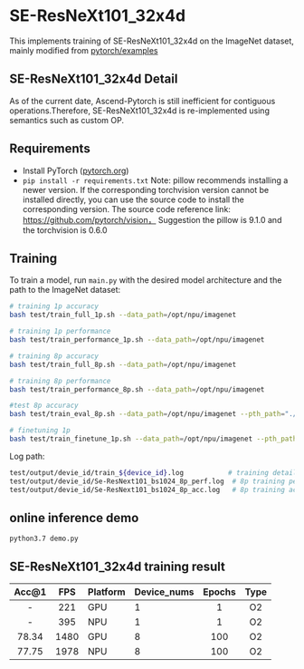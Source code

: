 # SE-ResNeXt101_32x4d

This implements training of SE-ResNeXt101_32x4d on the ImageNet dataset, mainly modified from [pytorch/examples](https://github.com/open-mmlab/mmclassification/blob/master/configs/_base_/models/seresnext101_32x4d.py)

## SE-ResNeXt101_32x4d Detail

As of the current date, Ascend-Pytorch is still inefficient for contiguous operations.Therefore, SE-ResNeXt101_32x4d is re-implemented using semantics such as custom OP.

## Requirements

- Install PyTorch ([pytorch.org](http://pytorch.org))
- `pip install -r requirements.txt`
  Note: pillow recommends installing a newer version. If the corresponding torchvision version cannot be installed directly, you can use the source code to install the corresponding version. The source code reference link: https://github.com/pytorch/vision，
Suggestion the pillow is 9.1.0 and the torchvision is 0.6.0
## Training

To train a model, run `main.py` with the desired model architecture and the path to the ImageNet dataset:

```bash 
# training 1p accuracy
bash test/train_full_1p.sh --data_path=/opt/npu/imagenet

# training 1p performance
bash test/train_performance_1p.sh --data_path=/opt/npu/imagenet

# training 8p accuracy
bash test/train_full_8p.sh --data_path=/opt/npu/imagenet

# training 8p performance
bash test/train_performance_8p.sh --data_path=/opt/npu/imagenet

#test 8p accuracy
bash test/train_eval_8p.sh --data_path=/opt/npu/imagenet --pth_path="./checkpointmodel_best.pth"

# finetuning 1p 
bash test/train_finetune_1p.sh --data_path=/opt/npu/imagenet --pth_path="checkpointmodel_best.pth"
```

Log path:

```bash 
test/output/devie_id/train_${device_id}.log           # training detail log
test/output/devie_id/Se-ResNext101_bs1024_8p_perf.log  # 8p training performance result log
test/output/devie_id/Se-ResNext101_bs1024_8p_acc.log   # 8p training accuracy result log
```

## online inference demo
`python3.7 demo.py`


## SE-ResNeXt101_32x4d training result

| Acc@1    | FPS       | Platform| Device_nums| Epochs   | Type     |
| :------: | :------:  | :------ | :------    | :------: | :------: |
|  -       |  221      | GPU     | 1          |   1      | O2       |
|  -       |  395      | NPU     | 1          |   1      | O2       |
|  78.34  |  1480    | GPU     | 8          | 100      | O2       |
|  77.75  |  1978     | NPU     | 8          | 100      | O2       |